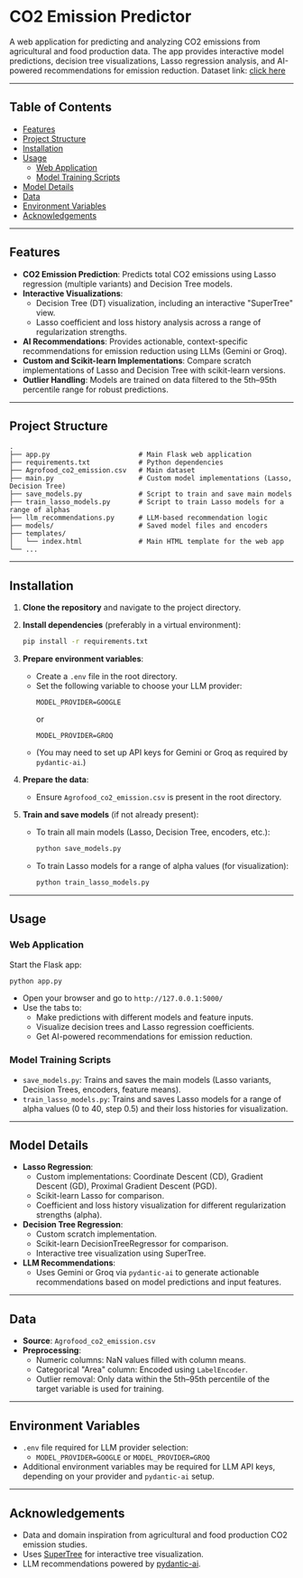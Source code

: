 # CO2 Emission Predictor

A web application for predicting and analyzing CO2 emissions from agricultural and food production data. The app provides interactive model predictions, decision tree visualizations, Lasso regression analysis, and AI-powered recommendations for emission reduction. Dataset link: [click here](https://www.kaggle.com/datasets/alessandrolobello/agri-food-co2-emission-dataset-forecasting-ml/data)

---

## Table of Contents

- [Features](#features)
- [Project Structure](#project-structure)
- [Installation](#installation)
- [Usage](#usage)
  - [Web Application](#web-application)
  - [Model Training Scripts](#model-training-scripts)
- [Model Details](#model-details)
- [Data](#data)
- [Environment Variables](#environment-variables)
- [Acknowledgements](#acknowledgements)

---

## Features

- **CO2 Emission Prediction**: Predicts total CO2 emissions using Lasso regression (multiple variants) and Decision Tree models.
- **Interactive Visualizations**:
  - Decision Tree (DT) visualization, including an interactive "SuperTree" view.
  - Lasso coefficient and loss history analysis across a range of regularization strengths.
- **AI Recommendations**: Provides actionable, context-specific recommendations for emission reduction using LLMs (Gemini or Groq).
- **Custom and Scikit-learn Implementations**: Compare scratch implementations of Lasso and Decision Tree with scikit-learn versions.
- **Outlier Handling**: Models are trained on data filtered to the 5th–95th percentile range for robust predictions.

---

## Project Structure

```
.
├── app.py                      # Main Flask web application
├── requirements.txt            # Python dependencies
├── Agrofood_co2_emission.csv   # Main dataset
├── main.py                     # Custom model implementations (Lasso, Decision Tree)
├── save_models.py              # Script to train and save main models
├── train_lasso_models.py       # Script to train Lasso models for a range of alphas
├── llm_recommendations.py      # LLM-based recommendation logic
├── models/                     # Saved model files and encoders
├── templates/
│   └── index.html              # Main HTML template for the web app
└── ...
```

---

## Installation

1. **Clone the repository** and navigate to the project directory.

2. **Install dependencies** (preferably in a virtual environment):

   ```bash
   pip install -r requirements.txt
   ```

3. **Prepare environment variables**:

   - Create a `.env` file in the root directory.
   - Set the following variable to choose your LLM provider:
     ```
     MODEL_PROVIDER=GOOGLE
     ```
     or
     ```
     MODEL_PROVIDER=GROQ
     ```
   - (You may need to set up API keys for Gemini or Groq as required by `pydantic-ai`.)

4. **Prepare the data**:

   - Ensure `Agrofood_co2_emission.csv` is present in the root directory.

5. **Train and save models** (if not already present):

   - To train all main models (Lasso, Decision Tree, encoders, etc.):
     ```bash
     python save_models.py
     ```
   - To train Lasso models for a range of alpha values (for visualization):
     ```bash
     python train_lasso_models.py
     ```

---

## Usage

### Web Application

Start the Flask app:

```bash
python app.py
```

- Open your browser and go to `http://127.0.0.1:5000/`
- Use the tabs to:
  - Make predictions with different models and feature inputs.
  - Visualize decision trees and Lasso regression coefficients.
  - Get AI-powered recommendations for emission reduction.

### Model Training Scripts

- `save_models.py`: Trains and saves the main models (Lasso variants, Decision Trees, encoders, feature means).
- `train_lasso_models.py`: Trains and saves Lasso models for a range of alpha values (0 to 40, step 0.5) and their loss histories for visualization.

---

## Model Details

- **Lasso Regression**:
  - Custom implementations: Coordinate Descent (CD), Gradient Descent (GD), Proximal Gradient Descent (PGD).
  - Scikit-learn Lasso for comparison.
  - Coefficient and loss history visualization for different regularization strengths (alpha).
- **Decision Tree Regression**:
  - Custom scratch implementation.
  - Scikit-learn DecisionTreeRegressor for comparison.
  - Interactive tree visualization using SuperTree.
- **LLM Recommendations**:
  - Uses Gemini or Groq via `pydantic-ai` to generate actionable recommendations based on model predictions and input features.

---

## Data

- **Source**: `Agrofood_co2_emission.csv`
- **Preprocessing**:
  - Numeric columns: NaN values filled with column means.
  - Categorical "Area" column: Encoded using `LabelEncoder`.
  - Outlier removal: Only data within the 5th–95th percentile of the target variable is used for training.

---

## Environment Variables

- `.env` file required for LLM provider selection:
  - `MODEL_PROVIDER=GOOGLE` or `MODEL_PROVIDER=GROQ`
- Additional environment variables may be required for LLM API keys, depending on your provider and `pydantic-ai` setup.

---

## Acknowledgements

- Data and domain inspiration from agricultural and food production CO2 emission studies.
- Uses [SuperTree](https://github.com/mljar/supertree) for interactive tree visualization.
- LLM recommendations powered by [pydantic-ai](https://github.com/pydantic/pydantic-ai).
